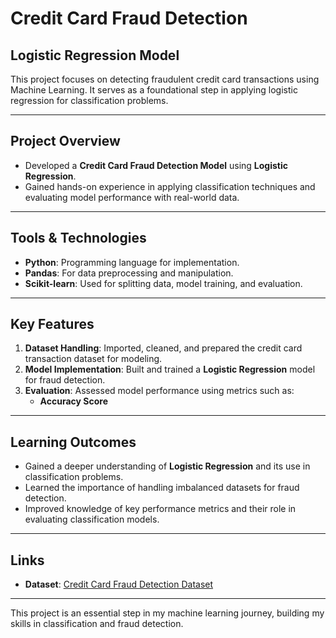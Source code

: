 # Credit Card Fraud Detection  
## Logistic Regression Model  

This project focuses on detecting fraudulent credit card transactions using Machine Learning. It serves as a foundational step in applying logistic regression for classification problems.  

---

## Project Overview  

- Developed a **Credit Card Fraud Detection Model** using **Logistic Regression**.  
- Gained hands-on experience in applying classification techniques and evaluating model performance with real-world data.  

---

## Tools & Technologies  

- **Python**: Programming language for implementation.  
- **Pandas**: For data preprocessing and manipulation.    
- **Scikit-learn**: Used for splitting data, model training, and evaluation.  

---

## Key Features  

1. **Dataset Handling**: Imported, cleaned, and prepared the credit card transaction dataset for modeling.    
2. **Model Implementation**: Built and trained a **Logistic Regression** model for fraud detection.  
3. **Evaluation**: Assessed model performance using metrics such as:  
   - **Accuracy Score**    

---

## Learning Outcomes  

- Gained a deeper understanding of **Logistic Regression** and its use in classification problems.  
- Learned the importance of handling imbalanced datasets for fraud detection.  
- Improved knowledge of key performance metrics and their role in evaluating classification models.  

---

## Links  

- **Dataset**: [Credit Card Fraud Detection Dataset](https://www.kaggle.com/mlg-ulb/creditcardfraud)  

---

This project is an essential step in my machine learning journey, building my skills in classification and fraud detection.
